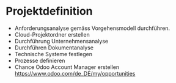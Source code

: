 # Projektdefinition
* Anforderungsanalyse gemäss Vorgehensmodell durchführen.
* Cloud-Projektordner erstellen
* Durchführung Unternehmensanalyse
*  Durchführen Dokumentanalyse
* Technische Systeme festlegen
* Prozesse definieren
* Chance Odoo Account Manager erstellen https://www.odoo.com/de_DE/my/opportunities